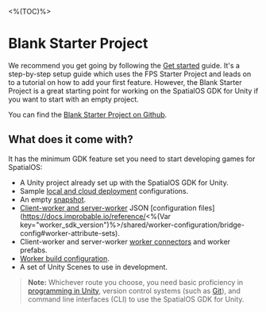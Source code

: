 <%(TOC)%>

# Blank Starter Project

We recommend you get going by following the [Get started]({{urlRoot}}/projects/fps/get-started/get-started) guide. It's a step-by-step setup guide which uses the FPS Starter Project and leads on to a tutorial on how to add your first feature. However, the Blank Starter Project is a great starting point for working on the SpatialOS GDK for Unity if you want to start with an empty project.

You can find the [Blank Starter Project on Github](https://github.com/spatialos/gdk-for-unity-blank-project).

## What does it come with?

It has the minimum GDK feature set you need to start developing games for SpatialOS:

- A Unity project already set up with the SpatialOS GDK for Unity.
- Sample [local and cloud deployment]({{urlRoot}}/reference/glossary#deploying) configurations.
- An empty [snapshot]({{urlRoot}}/reference/concepts/snapshots#snapshots).
- [Client-worker and server-worker]({{urlRoot}}/reference/glossary#worker) JSON [configuration files](https://docs.improbable.io/reference/<%(Var key="worker_sdk_version")%>/shared/worker-configuration/bridge-config#worker-attribute-sets).
- Client-worker and server-worker [worker connectors]({{urlRoot}}/reference/workflows/monobehaviour/worker-connectors) and worker prefabs.
- [Worker build configuration]({{urlRoot}}/projects/myo/build#build-your-workers).
- A set of Unity Scenes to use in development.

> **Note:** Whichever route you choose, you need basic proficiency in [programming in Unity](https://unity3d.com/programming-in-unity), version control systems (such as [Git](https://try.github.io/)), and command line interfaces (CLI) to use the SpatialOS GDK for Unity.
